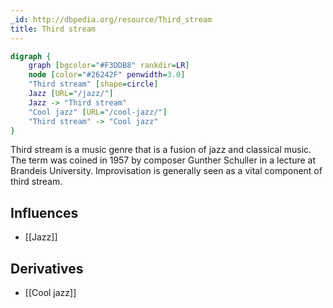```yaml
---
_id: http://dbpedia.org/resource/Third_stream
title: Third stream
---
```


```dot
digraph {
	graph [bgcolor="#F3DDB8" rankdir=LR]
	node [color="#26242F" penwidth=3.0]
	"Third stream" [shape=circle]
	Jazz [URL="/jazz/"]
	Jazz -> "Third stream"
	"Cool jazz" [URL="/cool-jazz/"]
	"Third stream" -> "Cool jazz"
}
```

Third stream is a music genre that is a fusion of jazz and classical music. The term was coined in 1957 by composer Gunther Schuller in a lecture at Brandeis University. Improvisation is generally seen as a vital component of third stream.

## Influences

- [[Jazz]]

## Derivatives

- [[Cool jazz]]
